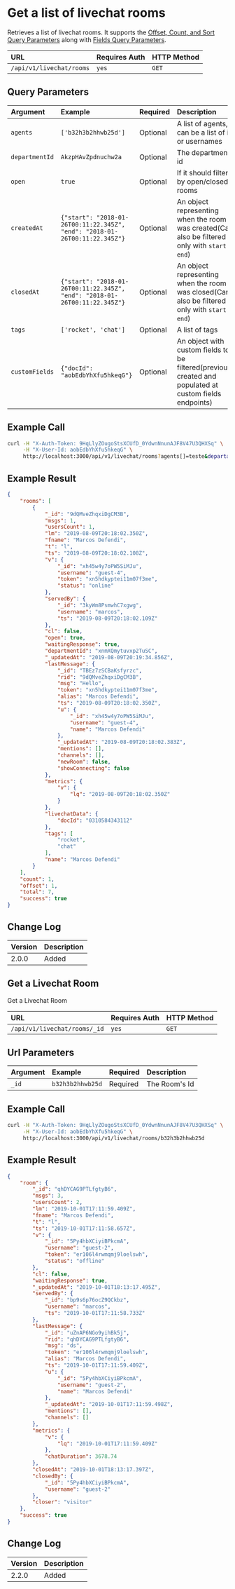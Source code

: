 # Get a list of livechat rooms

Retrieves a list of livechat rooms. It supports the [Offset, Count, and Sort Query Parameters](../../offset-and-count-and-sort-info/) along with [Fields Query Parameters](../../query-and-fields-info/).

| URL | Requires Auth | HTTP Method |
| :--- | :--- | :--- |
| `/api/v1/livechat/rooms` | `yes` | `GET` |

## Query Parameters

| Argument | Example | Required | Description |
| :--- | :--- | :--- | :--- |
| `agents` | `['b32h3b2hhwb25d']` | Optional | A list of agents, can be a list of ids or usernames |
| `departmentId` | `AkzpHAvZpdnuchw2a` | Optional | The department's id |
| `open` | `true` | Optional | If it should filter by open/closed rooms |
| `createdAt` | `{"start": "2018-01-26T00:11:22.345Z", "end": "2018-01-26T00:11:22.345Z"}` | Optional | An object representing when the room was created(Can also be filtered only with `start` or `end`) |
| `closedAt` | `{"start": "2018-01-26T00:11:22.345Z", "end": "2018-01-26T00:11:22.345Z"}` | Optional | An object representing when the room was closed(Can also be filtered only with `start` or `end`) |
| `tags` | `['rocket', 'chat']` | Optional | A list of tags |
| `customFields` | `{"docId": "aobEdbYhXfu5hkeqG"}` | Optional | An object with custom fields to be filtered(previously created and populated at custom fields endpoints) |

## Example Call

```bash
curl -H "X-Auth-Token: 9HqLlyZOugoStsXCUfD_0YdwnNnunAJF8V47U3QHXSq" \
     -H "X-User-Id: aobEdbYhXfu5hkeqG" \
     http://localhost:3000/api/v1/livechat/rooms?agents[]=teste&departamentId=123&open=true&createdAt={"start": "2018-01-26T00:11:22.345Z", "end": "2018-01-26T00:11:22.345Z"}&closedAt={"start": "2018-01-26T00:11:22.345Z", "end": "2018-01-26T00:11:22.345Z"}&tags[]=rocket&customFields={"docId": "031041"}&count=3&offset=1&sort={"_updatedAt": 1}&fields={"msgs": 1}
```

## Example Result

```json
{
    "rooms": [
        {
            "_id": "9dQMveZhqxiDgCM3B",
            "msgs": 1,
            "usersCount": 1,
            "lm": "2019-08-09T20:18:02.350Z",
            "fname": "Marcos Defendi",
            "t": "l",
            "ts": "2019-08-09T20:18:02.108Z",
            "v": {
                "_id": "xh45w4y7oPW5SiMJu",
                "username": "guest-4",
                "token": "xn5hdkyptei11m07f3me",
                "status": "online"
            },
            "servedBy": {
                "_id": "3kyWm8PsmwhC7xgwg",
                "username": "marcos",
                "ts": "2019-08-09T20:18:02.109Z"
            },
            "cl": false,
            "open": true,
            "waitingResponse": true,
            "departmentId": "xnmXQmytuvxp2TuSC",
            "_updatedAt": "2019-08-09T20:19:34.856Z",
            "lastMessage": {
                "_id": "TBEz7zSCBaKsfyrzc",
                "rid": "9dQMveZhqxiDgCM3B",
                "msg": "Hello",
                "token": "xn5hdkyptei11m07f3me",
                "alias": "Marcos Defendi",
                "ts": "2019-08-09T20:18:02.350Z",
                "u": {
                    "_id": "xh45w4y7oPW5SiMJu",
                    "username": "guest-4",
                    "name": "Marcos Defendi"
                },
                "_updatedAt": "2019-08-09T20:18:02.383Z",
                "mentions": [],
                "channels": [],
                "newRoom": false,
                "showConnecting": false
            },
            "metrics": {
                "v": {
                    "lq": "2019-08-09T20:18:02.350Z"
                }
            },
            "livechatData": {
                "docId": "0310584343112"
            },
            "tags": [
                "rocket",
                "chat"
            ],
            "name": "Marcos Defendi"
        }
    ],
    "count": 1,
    "offset": 1,
    "total": 7,
    "success": true
}
```

## Change Log

| Version | Description |
| :--- | :--- |
| 2.0.0 | Added |

## Get a Livechat Room

Get a Livechat Room

| URL | Requires Auth | HTTP Method |
| :--- | :--- | :--- |
| `/api/v1/livechat/rooms/_id` | `yes` | `GET` |

## Url Parameters

| Argument | Example | Required | Description |
| :--- | :--- | :--- | :--- |
| `_id` | `b32h3b2hhwb25d` | Required | The Room's Id |

## Example Call

```bash
curl -H "X-Auth-Token: 9HqLlyZOugoStsXCUfD_0YdwnNnunAJF8V47U3QHXSq" \
     -H "X-User-Id: aobEdbYhXfu5hkeqG" \
     http://localhost:3000/api/v1/livechat/rooms/b32h3b2hhwb25d
```

## Example Result

```json
{
    "room": {
        "_id": "qhDYCAG9PTLfgtyB6",
        "msgs": 3,
        "usersCount": 2,
        "lm": "2019-10-01T17:11:59.409Z",
        "fname": "Marcos Defendi",
        "t": "l",
        "ts": "2019-10-01T17:11:58.657Z",
        "v": {
            "_id": "5Py4hbXCiyiBPkcmA",
            "username": "guest-2",
            "token": "er106l4rwmqmj9loelswh",
            "status": "offline"
        },
        "cl": false,
        "waitingResponse": true,
        "_updatedAt": "2019-10-01T18:13:17.495Z",
        "servedBy": {
            "_id": "bp9s6p76ocZ9QCkbz",
            "username": "marcos",
            "ts": "2019-10-01T17:11:58.733Z"
        },
        "lastMessage": {
            "_id": "uZnAP6NGo9yihBk5j",
            "rid": "qhDYCAG9PTLfgtyB6",
            "msg": "ds",
            "token": "er106l4rwmqmj9loelswh",
            "alias": "Marcos Defendi",
            "ts": "2019-10-01T17:11:59.409Z",
            "u": {
                "_id": "5Py4hbXCiyiBPkcmA",
                "username": "guest-2",
                "name": "Marcos Defendi"
            },
            "_updatedAt": "2019-10-01T17:11:59.498Z",
            "mentions": [],
            "channels": []
        },
        "metrics": {
            "v": {
                "lq": "2019-10-01T17:11:59.409Z"
            },
            "chatDuration": 3678.74
        },
        "closedAt": "2019-10-01T18:13:17.397Z",
        "closedBy": {
            "_id": "5Py4hbXCiyiBPkcmA",
            "username": "guest-2"
        },
        "closer": "visitor"
    },
    "success": true
}
```

## Change Log

| Version | Description |
| :--- | :--- |
| 2.2.0 | Added |
